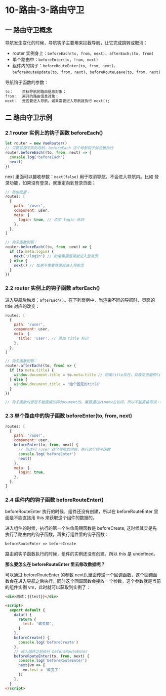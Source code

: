 # 10-路由-3-路由守卫

## 一 路由守卫概念

导航发生变化的时候，导航钩子主要用来拦截导航，让它完成跳转或取消：

- router 实例身上：`beforeEach(to, from, next)`、`afterEach;(to, from)`
- 单个路由中：`beforeEnter(to, from, next)`
- 组件内的钩子：`beforeRouteEnter(to, from, next)`、`beforeRouteUpdate(to, from, next)`、`beforeRouteLeave(to, from, next)`

导航钩子函数的参数：

```txt
to：    目标导航的路由信息对象；
from：  离开的路由信息对象；
next：  是否要进入导航，如果需要进入导航就执行 next();
```

## 二 路由守卫示例

### 2.1 router 实例上的钩子函数 beforeEach()

```js
let router = new VueRouter()
// 只要切换不同的导航，beforeEach 这个导航钩子就会被执行
router.beforeEach((to, from, next) => {
  console.log('beforeEach')
  next()
})
```

next 里面可以接收参数：`next(false)` 用于取消导航，不会进入导航内。比如 登录功能，如果没有登录，就重定向到登录页面；

```js
// 路由配置：
routes: [
  {
    path: '/user',
    component: user,
    meta: {
      login: true, // 添加 login 标识
    },
  },
]

// 钩子函数判断：
router.beforeEach((to, from, next) => {
  if (to.meta.login) {
    next('/login') // 如果需要登录就进入登录页
  } else {
    next() // 如果不需要登录就进入导航页
  }
})
```

### 2.2 router 实例上的钩子函数 afterEach()

进入导航后触发：`afterEach()`。在下列案例中，当渲染不同的导航时，页面的 title 对应的改变：

```js
routes: [
  {
    path: '/user',
    component: user,
    meta: {
      title: 'user', // 添加 title 标识
    },
  },
]

// 钩子函数判断：
router.afterEach((to, from) => {
  if (to.meta.title) {
    window.document.title = to.meta.title // 如果title存在，就改变页面的title为to.meta.title
  } else {
    window.document.title = '给个固定的title'
  }
})

// 钩子函数内部是不能直接访问document的，需要通过window去访问，所以不能直接写成：document.title
```

### 2.3 单个路由中的钩子函数 beforeEnter(to, from, next)

```js
routes: [
  {
    path: '/user',
    component: user,
    beforeEnter(to, from, next) {
      // 当访问 /user 这个导航的时候，执行这个钩子函数
      console.log('beforeEnter')
      next()
    },
    meta: {
      login: true,
    },
  },
]
```

### 2.4 组件内的钩子函数 beforeRouteEnter()

beforeRouteEnter 执行的时候，组件还没有创建，所以在 beforeRouteEnter 里面是不能直接用 this 来获取这个组件的数据的。

进入组件的时候，执行的第一个生命周期函数是 beforeCreate, 这时候其实是先执行了路由内的钩子函数，再执行组件里的钩子函数：

```txt
beforeRouteEnter => beforeCreate
```

路由的钩子函数执行的时候，组件的实例还没有创建，所以 this 是 undefined。

**那么要怎么在 beforeRouteEnter 里去修改数据呢？**

可以通过 beforeRouteEnter 的参数 next(),里面传递一个回调函数，这个回调函数会在进入导航之后执行，同时这个回调函数会接收一个参数，这个参数就是当前的组件实例 vm，此时就可以获取到实例了：

```html
<div>测试：{{test}}</div>

<script>
  export default {
    data() {
      return {
        test: '改变前',
      }
    },
    beforeCreate() {
      console.log('beforeCreate')
    },
    // 进入组件之前执行 beforeRouteEnter
    beforeRouteEnter(to, from, next) {
      console.log('beforeRouteEnter')
      next(vm => {
        vm.test = '改变了'
      })
    },
  }
</script>
```
